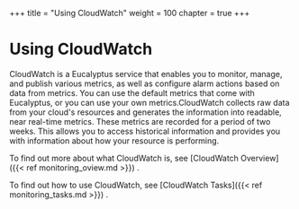 +++
title = "Using CloudWatch"
weight = 100
chapter = true
+++


# Using CloudWatch
CloudWatch is a Eucalyptus service that enables you to monitor, manage, and publish various metrics, as well as configure alarm actions based on data from metrics. You can use the default metrics that come with Eucalyptus, or you can use your own metrics.CloudWatch collects raw data from your cloud's resources and generates the information into readable, near real-time metrics. These metrics are recorded for a period of two weeks. This allows you to access historical information and provides you with information about how your resource is performing. 

To find out more about what CloudWatch is, see [CloudWatch Overview]({{< ref monitoring_oview.md >}}) . 

To find out how to use CloudWatch, see [CloudWatch Tasks]({{< ref monitoring_tasks.md >}}) . 




